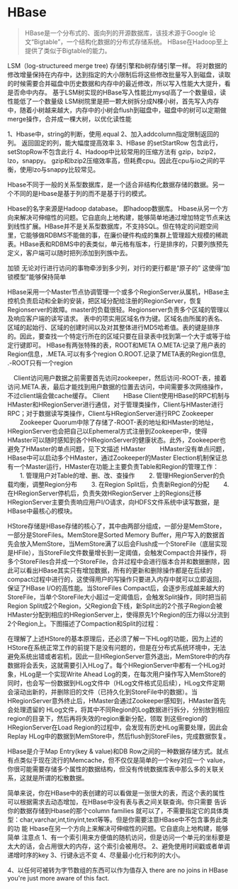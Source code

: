 # HBase

> HBase是一个分布式的、面向列的开源数据库，该技术源于Google 论文“Bigtable”，一个结构化数据的分布式存储系统。 HBase在Hadoop至上提供了类似于Bigtable的能力。

LSM（log-structureed merge tree) 存储引擎和b树存储引擎一样。
将对数据的修改增量保持在内存中，达到指定的大小限制后将这些修改批量写入到磁盘，读取的时候需要合并磁盘中历史数据和内存中的最近修改，所以写入性能大大提升，看是否命中内存。 基于LSM树实现的HBase写入性能比mysql高了一个数量级，读性能低了一个数量级
LSM树院里是把一颗大树拆分成N棵小树，首先写入内存中，随着小树越来越大，内存中的小树会flush到磁盘中，磁盘中的树可以定期做merge操作，合并成一棵大树，以优化读性能

1、Hbase中，string的判断，使用.equal
2、加入addcolumn指定限制返回的列。 返回固定的列，能大幅度提高效率
3、HBase 的setStartRow 包含此行， setStopRow不包含此行
4、Hadoop中比较常用的压缩方法有 gzip，bzip2，lzo，snappy。 gzip和bzip2压缩效率高，但耗费cpu。因此在cpu与io之间的平衡，使用lzo与snappy比较常见。

Hbase不同于一般的关系型数据库，是一个适合非结构化数据存储的数据。另一个不同的是Hbase是基于列的而不是基于行的模式。

Hbase的名字来源是Hadoop database。 即hadoop数据库。
Hbase从另一个方向来解决可伸缩性的问题。它自底向上地构建，能够简单地通过增加特定节点来达到线性扩展。HBase并不是关系型数据库，不支持SQL。但在特定的问题空间里，它能够做RDBMS不能做的事，在廉价硬件构成的集群上管理超大规模的稀疏表。HBase表和RDBMS中的表类似，单元格有版本，行是排序的，只要列族预先定义，客户端可以随时把列添加到列族中去。

加锁
无论对行进行访问的事物牵涉到多少列，对行的更行都是“原子的” 这使得“加锁模型”能够保持简单

HBase采用一个Master节点协调管理一个或多个RegionServer从属机，HBase主控机负责启动和全新的安装，把区域分配给注册的RegionServer，恢复Regionserver的故障。master的负载很轻。Regionserver负责多个区域的管理以及响应客户端的读写请求。
表中的项实用区域名作为键。区域名由所属的表名、区域的起始行、区域的创建时间以及对其整体进行MD5哈希值。表的键是排序的。因此，要查找一个特定行所在的区域只要在目录表中找到第一个大于或等于给定行键即可。
HBase有两张特殊的表，ROOT和META
O.META:记录了用户表的Region信息，.META.可以有多个region
O.ROOT.记录了META表的Region信息, .-ROOT只有一个region

　Client访问用户数据之前需要首先访问zookeeper，然后访问-ROOT-表，接着访问.META.表，最后才能找到用户数据的位置去访问，中间需要多次网络操作，不过client端会做cache缓存。
Client
　　HBase Client使用HBase的RPC机制与HMaster和HRegionServer进行通信，对于管理类操作，Client与HMaster进行RPC；对于数据读写类操作，Client与HRegionServer进行RPC
Zookeeper
　　Zookeeper Quorum中除了存储了-ROOT-表的地址和HMaster的地址，HRegionServer也会把自己以Ephemeral方式注册到Zookeeper中，使得HMaster可以随时感知到各个HRegionServer的健康状态。此外，Zookeeper也避免了HMaster的单点问题，见下文描述
HMaster
　　HMaster没有单点问题，HBase中可以启动多个HMaster，通过Zookeeper的Master Election机制保证总有一个Master运行，HMaster在功能上主要负责Table和Region的管理工作：
　　1. 管理用户对Table的增、删、改、查操作
　　2. 管理HRegionServer的负载均衡，调整Region分布
　　3. 在Region Split后，负责新Region的分配
　　4. 在HRegionServer停机后，负责失效HRegionServer 上的Regions迁移
HRegionServer主要负责响应用户I/O请求，向HDFS文件系统中读写数据，是HBase中最核心的模块。

HStore存储是HBase存储的核心了，其中由两部分组成，一部分是MemStore，一部分是StoreFiles。MemStore是Sorted Memory Buffer，用户写入的数据首先会放入MemStore，当MemStore满了以后会Flush成一个StoreFile（底层实现是HFile），当StoreFile文件数量增长到一定阈值，会触发Compact合并操作，将多个StoreFiles合并成一个StoreFile，合并过程中会进行版本合并和数据删除，因此可以看出HBase其实只有增加数据，所有的更新和删除操作都是在后续的compact过程中进行的，这使得用户的写操作只要进入内存中就可以立即返回，保证了HBase I/O的高性能。当StoreFiles Compact后，会逐步形成越来越大的StoreFile，当单个StoreFile大小超过一定阈值后，会触发Split操作，同时把当前Region Split成2个Region，父Region会下线，新Split出的2个孩子Region会被HMaster分配到相应的HRegionServer上，使得原先1个Region的压力得以分流到2个Region上。下图描述了Compaction和Split的过程：
　　

在理解了上述HStore的基本原理后，还必须了解一下HLog的功能，因为上述的HStore在系统正常工作的前提下是没有问题的，但是在分布式系统环境中，无法避免系统出错或者宕机，因此一旦HRegionServer意外退出，MemStore中的内存数据将会丢失，这就需要引入HLog了。每个HRegionServer中都有一个HLog对象，HLog是一个实现Write Ahead Log的类，在每次用户操作写入MemStore的同时，也会写一份数据到HLog文件中（HLog文件格式见后续），HLog文件定期会滚动出新的，并删除旧的文件（已持久化到StoreFile中的数据）。当HRegionServer意外终止后，HMaster会通过Zookeeper感知到，HMaster首先会处理遗留的 HLog文件，将其中不同Region的Log数据进行拆分，分别放到相应region的目录下，然后再将失效的region重新分配，领取 到这些region的HRegionServer在Load Region的过程中，会发现有历史HLog需要处理，因此会Replay HLog中的数据到MemStore中，然后flush到StoreFiles，完成数据恢复。

HBase是介于Map Entry(key & value)和DB Row之间的一种数据存储方式。就点有点类似于现在流行的Memcache，但不仅仅是简单的一个key对应一个 value，你很可能需要存储多个属性的数据结构，但没有传统数据库表中那么多的关联关系，这就是所谓的松散数据。

简单来说，你在HBase中的表创建的可以看做是一张很大的表，而这个表的属性可以根据需求去动态增加，在HBase中没有表与表之间关联查询。你只需要 告诉你的数据存储到Hbase的那个column families 就可以了，不需要指定它的具体类型：char,varchar,int,tinyint,text等等。但是你需要注意HBase中不包含事务此类的功 能
Hbase在另一个方向上来解决可伸缩性的问题。它自底向上地构建，能够简单
注意点
1、有一个索引用来方便值的随机访问，但是访问一个单元的坐标要是太大的话，会占用很大的内存，这个索引会被用尽。
2、避免使用时间戳或者单调递增时序的key
3、行键永远不变
4、尽量最小化行和列的大小。

4、以任何可被转为字节数组的东西可以作为值存入
there are no joins in HBase you're just more aware of this fact.